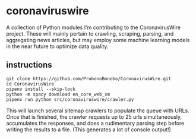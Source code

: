 # coronaviruswire

A collection of Python modules I'm contributing to the CoronavirusWire project. These will mainly pertain to crawling, scraping, parsing, and aggregating news articles, but may employ some machine learning models in the near future to optimize data quality.

## instructions

```pip install pipenv
git clone https://github.com/ProbonoBonobo/CoronavirusWire.git
cd CoronavirusWire
pipenv install --skip-lock
python -m spacy download en_core_web_sm
pipenv run python src/coronaviruswire/crawler.py
```

This will launch several sitemap crawlers to populate the queue with URLs. Once that is finished, the crawler requests up to 25 urls simultaneously, accumulates the responses, and does a rudimentary parsing step before writing the results to a file. (This generates a lot of console output!)
